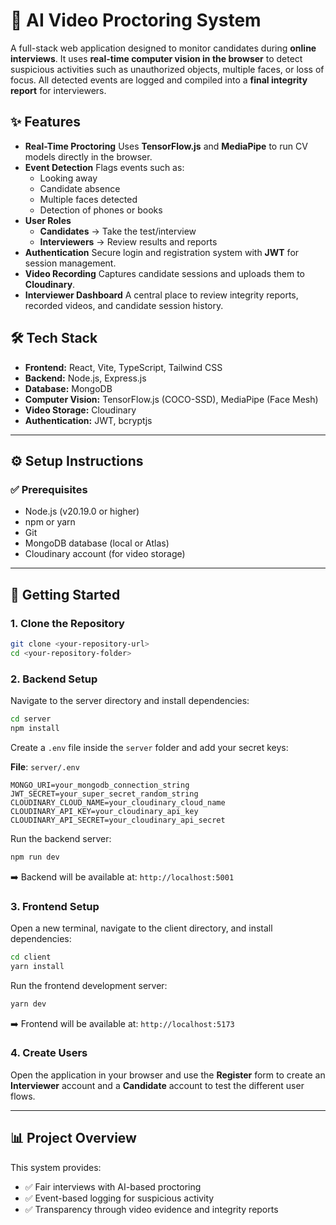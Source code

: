 
# 🎥 AI Video Proctoring System

A full-stack web application designed to monitor candidates during **online interviews**. It uses **real-time computer vision in the browser** to detect suspicious activities such as unauthorized objects, multiple faces, or loss of focus. All detected events are logged and compiled into a **final integrity report** for interviewers.

## ✨ Features

  - **Real-Time Proctoring**
    Uses **TensorFlow.js** and **MediaPipe** to run CV models directly in the browser.
  - **Event Detection**
    Flags events such as:
      - Looking away
      - Candidate absence
      - Multiple faces detected
      - Detection of phones or books
  - **User Roles**
      - **Candidates** → Take the test/interview
      - **Interviewers** → Review results and reports
  - **Authentication**
    Secure login and registration system with **JWT** for session management.
  - **Video Recording**
    Captures candidate sessions and uploads them to **Cloudinary**.
  - **Interviewer Dashboard**
    A central place to review integrity reports, recorded videos, and candidate session history.

## 🛠️ Tech Stack

  - **Frontend:** React, Vite, TypeScript, Tailwind CSS
  - **Backend:** Node.js, Express.js
  - **Database:** MongoDB
  - **Computer Vision:** TensorFlow.js (COCO-SSD), MediaPipe (Face Mesh)
  - **Video Storage:** Cloudinary
  - **Authentication:** JWT, bcryptjs

-----

## ⚙️ Setup Instructions

### ✅ Prerequisites

  - Node.js (v20.19.0 or higher)
  - npm or yarn
  - Git
  - MongoDB database (local or Atlas)
  - Cloudinary account (for video storage)

-----

## 🚀 Getting Started

### 1\. Clone the Repository

```bash
git clone <your-repository-url>
cd <your-repository-folder>
```

### 2\. Backend Setup

Navigate to the server directory and install dependencies:

```bash
cd server
npm install
```

Create a `.env` file inside the `server` folder and add your secret keys:

**File**: `server/.env`

```env
MONGO_URI=your_mongodb_connection_string
JWT_SECRET=your_super_secret_random_string
CLOUDINARY_CLOUD_NAME=your_cloudinary_cloud_name
CLOUDINARY_API_KEY=your_cloudinary_api_key
CLOUDINARY_API_SECRET=your_cloudinary_api_secret
```

Run the backend server:

```bash
npm run dev
```

➡️ Backend will be available at: `http://localhost:5001`

### 3\. Frontend Setup

Open a new terminal, navigate to the client directory, and install dependencies:

```bash
cd client
yarn install
```

Run the frontend development server:

```bash
yarn dev
```

➡️ Frontend will be available at: `http://localhost:5173`

### 4\. Create Users

Open the application in your browser and use the **Register** form to create an **Interviewer** account and a **Candidate** account to test the different user flows.

-----

## 📊 Project Overview

This system provides:

  - ✅ Fair interviews with AI-based proctoring
  - ✅ Event-based logging for suspicious activity
  - ✅ Transparency through video evidence and integrity reports
